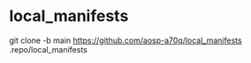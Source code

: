 # local_manifests
git clone -b main https://github.com/aosp-a70q/local_manifests .repo/local_manifests
